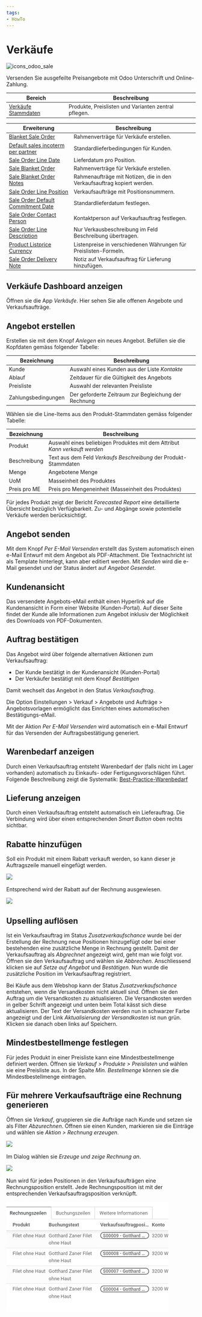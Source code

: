 ```yaml
---
tags:
- HowTo
---
```

# Verkäufe
![icons_odoo_sale](assets/icons_odoo_sale.png)

Versenden Sie ausgefeilte Preisangebote mit Odoo Unterschrift und Online-Zahlung. 

| Bereich                                       | Beschreibung                                         |
| --------------------------------------------- | ---------------------------------------------------- |
| [Verkäufe Stammdaten](Verkäufe-Stammdaten.md) | Produkte, Preislisten und Varianten zentral pflegen. |

| Erweiterung                                                                 | Beschreibung                                                           |
| --------------------------------------------------------------------------- | ---------------------------------------------------------------------- |
| [Blanket Sale Order](Blanket-Sale-Order.md)                                 | Rahmenverträge für Verkäufe erstellen.                                 |
| [Default sales incoterm per partner](Default-sales-incoterm-per-partner.md) | Standardlieferbedingungen für Kunden.                                  |
| [Sale Order Line Date](Sale-Order-Line-Date.md)                             | Lieferdatum pro Position.                                              |
| [Sale Blanket Order](Sale-Blanket-Order.md)                                 | Rahmenverträge für Verkäufe erstellen.                                 |
| [Sale Blanket Order Notes](Sale-Blanket-Order-Notes.md)                     | Rahmenaufträge mit Notizen, die in den Verkaufsauftrag kopiert werden. |
| [Sale Order Line Position](Sale-Order-Line-Position.md)                     | Verkaufsaufträge mit Positionsnummern.                                 |
| [Sale Order Default Commitment Date](Sale-Order-Default-Commitment-Date.md) | Standardlieferdatum festlegen.                                         |
| [Sale Order Contact Person](Sale-Order-Contact-Person.md)                   | Kontaktperson auf Verkaufsauftrag festlegen.                           |
| [Sale Order Line Description](Sale-Order-Line-Description.md)               | Nur Verkausbeschreibung im Feld Beschreibung übertragen.               |
| [Product Listprice Currency](Product-Listprice-Currency.md)                 | Listenpreise in verschiedenen Währungen für Preislisten-Formeln.       |
| [Sale Order Delivery Note](Sale-Order-Delivery-Note.md)                     | Notiz auf Verkaufsauftrag für Lieferung hinzufügen.                    |

## Verkäufe Dashboard anzeigen

Öffnen sie die App *Verkäufe*. Hier sehen Sie alle offenen Angebote und Verkaufsaufträge.

## Angebot erstellen

Erstellen sie mit dem Knopf *Anlegen* ein neues Angebot. Befüllen sie die Kopfdaten gemäss folgender Tabelle:

| Bezeichnung       | Beschreibung                                                  |
| ----------------- | ------------------------------------------------------------- |
| Kunde             | Auswahl eines Kunden aus der Liste *Kontakte* |
| Ablauf            | Zeitdauer für die Gültigkeit des Angebots                      |
| Preisliste        | Auswahl der relevanten Preisliste                             |
| Zahlungsbedingungen | Der geforderte Zeitraum zur Begleichung der Rechnung                                                             |

Wählen sie die Line-Items aus den Produkt-Stammdaten gemäss folgender Tabelle:

| Bezeichnung  | Beschreibung                                                                  |
| ------------ | ----------------------------------------------------------------------------- |
| Produkt      | Auswahl eines beliebigen Produktes mit dem Attribut *Kann verkauft werden*   |
| Beschreibung | Text aus dem Feld *Verkaufs Beschreibung* der Produkt-Stammdaten              |
| Menge        | Angebotene Menge                                                                             |
| UoM          | Masseinheit des Produktes                                                                             |
| Preis pro ME | Preis pro Mengeneinheit (Masseinheit des Produktes)                                                                            |

Für jedes Produkt zeigt der Bericht *Forecasted Report* eine detaillierte Übersicht bezüglich Verfügbarkeit. Zu- und Abgänge sowie potentielle Verkäufe werden berücksichtigt.

## Angebot senden

Mit dem Knopf *Per E-Mail Versenden* erstellt das System automatisch einen e-Mail Entwurf mit dem Angebot als PDF-Attachment. Die Textnachricht ist als Template hinterlegt, kann aber editiert werden.
Mit *Senden* wird die e-Mail gesendet und der Status ändert auf *Angebot Gesendet*.

## Kundenansicht

Das versendete Angebots-eMail enthält einen Hyperlink auf die Kundenansicht in Form einer Website (Kunden-Portal). Auf dieser Seite findet der Kunde alle Informationen zum Angebot inklusiv der Möglichkeit des Downloads von PDF-Dokumenten.

## Auftrag bestätigen

Das Angebot wird über folgende alternativen Aktionen zum Verkaufsauftrag:
* Der Kunde bestätigt in der Kundenansicht (Kunden-Portal)
* Der Verkäufer bestätigt mit dem Knopf *Bestätigen*

Damit wechselt das Angebot in den Status *Verkaufsauftrag*.

Die Option Einstellungen > Verkauf > Angebote und Aufträge > Angebotsvorlagen ermöglicht das Einrichten eines automatischen Bestätigungs-eMail.

Mit der Aktion *Per E-Mail Versenden* wird automatisch ein e-Mail Entwurf für das Versenden der Auftragsbestätigung generiert.

## Warenbedarf anzeigen

Durch einen Verkaufsauftrag entsteht Warenbedarf der (falls nicht im Lager vorhanden) automatisch zu Einkaufs- oder Fertigungsvorschlägen führt. Folgende Beschreibung zeigt die Systematik:
[Best-Practice-Warenbedarf](Best-Practice-Warenbedarf.md)

## Lieferung anzeigen

Durch einen Verkaufsauftrag entsteht automatisch ein Lieferauftrag. Die Verbindung wird über einen entsprechenden *Smart Button* oben rechts sichtbar.

## Rabatte hinzufügen

Soll ein Produkt mit einem Rabatt verkauft werden, so kann dieser je Auftragszeile manuell eingefügt werden.

![](assets/Verk%C3%A4ufe%20Auftragszeilen%20mit%20Rabatt.png)

Entsprechend wird der Rabatt auf der Rechnung ausgewiesen.

![](assets/Verk%C3%A4ufe%20Ansicht%20Rabatt%20in%20der%20Rechnung.png)

## Upselling auflösen

Ist ein Verkaufsauftrag im Status *Zusatzverkaufschance* wurde bei der Erstellung der Rechnung neue Positionen hinzugefügt oder bei einer bestehenden eine zusätzliche Menge in Rechnung gestellt. Damit der Verkaufsauftrag als *Abgrechnet* angezeigt wird, geht man wie folgt vor. Öffnen sie den Verkaufsauftrag und wählen sie *Abbrechen*. Anschliessend klicken sie auf *Setze auf Angebot*  und *Bestätigen*. Nun wurde die zusätzliche Position im Verkaufsauftrag registriert.

Bei Käufe aus dem Webshop kann der Status *Zusatzverkaufschance* entstehen, wenn die Versandkosten nicht aktuell sind. Öffnen sie den Auftrag um die Versandkosten zu aktualisieren. Die Versandkosten werden in gelber Schrift angezeigt und unten beim Total kässt sich diese aktualisieren. Der Text der Versandkosten werden nun in schwarzer Farbe angezeigt und der Link *Aktualisierung der Versandkosten* ist nun grün. Klicken sie danach oben links auf Speichern.

## Mindestbestellmenge festlegen

Für jedes Produkt in einer Preisliste kann eine Mindestbestellmenge definiert werden. Öffnen sie *Verkauf > Produkte > Preislisten* und wählen sie eine Preisliste aus. In der Spalte *Min. Bestellmenge* können sie die Mindestbestellmenge eintragen.

## Für mehrere Verkaufsaufträge eine Rechnung generieren

Öffnen sie *Verkauf*, gruppieren sie die Aufträge nach Kunde und setzen sie als Filter *Abzurechnen*. Öffnen sie einen Kunden, markieren sie die Einträge und wählen sie *Aktion > Rechnung erzeugen*.

![](assets/Verkäufe%20Rechnung%20erzeugen.png)

Im Dialog wählen sie *Erzeuge und zeige Rechnung an*.

![](assets/Verkäufe%20Rechnung%20anzeigen.png)

Nun wird für jeden Positionen in den Verkaufsaufträgen eine Rechnungsposition erstellt. Jede Rechnungsposition ist mit der entsprechenden Verkaufsauftragsposition verknüpft.

![](assets/Verkäufe%20Auftragsposition%20verknüpft.png)